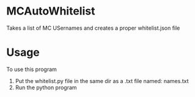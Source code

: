 # MCAutoWhitelist
Takes a list of MC USernames and creates a proper whitelist.json file

# Usage
To use this program 
1. Put the whitelist.py file in the same dir as a .txt file named: names.txt
2. Run the python program
